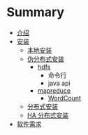 # Summary

* [介绍](README.md)
* [安装](chapter1.md)
  * [本地安装](ben-di-an-zhuang.md)
  * [伪分布式安装](huo-fen-bu-shi-an-zhuang.md)
    * [hdfs](huo-fen-bu-shi-an-zhuang/hdfsming-ling-xing.md)
      * 命令行
      * java api
    * [mapreduce](huo-fen-bu-shi-an-zhuang/mapreduce.md)
      * [WordCount](huo-fen-bu-shi-an-zhuang/mapreduce/wordcount.md)
  * [分布式安装](fen-bu-shi-an-zhuang.md)
  * [HA 分布式安装](ha-fen-bu-shi-an-zhuang.md)
* [软件需求](ruan-jian-xu-qiu.md)

